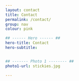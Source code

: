 ```yaml
---
layout: contact
title: Contact
permalink: /contact/
group: nav
colour: pink

## ------ Hero ------ ##
hero-title: Contact
hero-subtitle:


## ------- Photo 1 -------- ##
photo1-url: stickies.jpg

---
```

